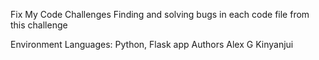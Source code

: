 Fix My Code Challenges
Finding and solving bugs in each code file from this challenge

Environment
Languages: Python, Flask app
Authors
Alex G Kinyanjui
